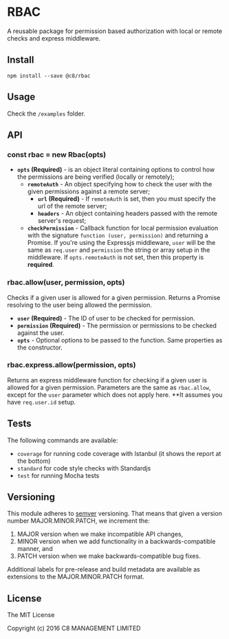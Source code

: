 # RBAC
A reusable package for permission based authorization with local or remote checks and express middleware.

## Install
```
npm install --save @c8/rbac
```

## Usage
Check the `/examples` folder.

## API
### const rbac = new Rbac(opts)
 * **`opts` (Required)** -  is an object literal containing options to control how the permissions are being verified (locally or remotely);
   * **`remoteAuth`** - An object specifying how to check the user with the given permissions against a remote server;
     * **`url` (Required)** - If `remoteAuth` is set, then you must specify the url of the remote server;
     * **`headers`** - An object containing headers passed with the remote server's request;
   * **`checkPermission`** - Callback function for local permission evaluation with the signature `function (user, permission)` and returning a Promise. If you're using the Expressjs middleware, `user` will be the same as `req.user` and `permission` the string or array setup in the middleware. If `opts.remoteAuth` is not set, then this property is **required**.

### rbac.allow(user, permission, opts)
   Checks if a given user is allowed for a given permission. Returns a Promise resolving to the user being allowed the
   permission.
   * **`user` (Required)** - The ID of user to be checked for permission.
   * **`permission` (Required)** - The permission or permissions to be checked against the user.
   * **`opts`** - Optional options to be passed to the function. Same properties as the constructor.

### rbac.express.allow(permission, opts)
 Returns an express middleware function for checking if a given user is allowed for a given permission.
 Parameters are the same as `rbac.allow`, except for the `user` parameter which does not apply here. **It assumes you
 have `req.user.id` setup.

## Tests

The following commands are available:
+ `coverage` for running code coverage with Istanbul (it shows the report at the bottom)
+ `standard` for code style checks with Standardjs
+ `test` for running Mocha tests

## Versioning
This module adheres to [semver](http://semver.org/) versioning. That means that given a version number MAJOR.MINOR.PATCH, we increment the:

1. MAJOR version when we make incompatible API changes,
2. MINOR version when we add functionality in a backwards-compatible manner, and
3. PATCH version when we make backwards-compatible bug fixes.

Additional labels for pre-release and build metadata are available as extensions to the MAJOR.MINOR.PATCH format.

## License
The MIT License

Copyright (c) 2016 C8 MANAGEMENT LIMITED
